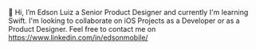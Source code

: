 👋 Hi, I’m Edson Luiz a Senior Product Designer and currently I'm learning Swift. 
I'm looking to collaborate on iOS Projects as a Developer or as a Product Designer.
Feel free to contact me on https://www.linkedin.com/in/edsonmobile/

<!---
edsonSouza/edsonSouza is a ✨ special ✨ repository because its `README.md` (this file) appears on your GitHub profile.
You can click the Preview link to take a look at your changes.
--->
